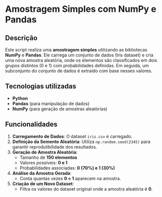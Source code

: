 # Amostragem Simples com NumPy e Pandas

## Descrição
Este script realiza uma **amostragem simples** utilizando as bibliotecas **NumPy** e **Pandas**. Ele carrega um conjunto de dados (Iris dataset) e cria uma nova amostra aleatória, onde os elementos são classificados em dois grupos distintos (0 e 1) com probabilidades definidas. Em seguida, um subconjunto do conjunto de dados é extraído com base nesses valores.

## Tecnologias utilizadas
- **Python**
- **Pandas** (para manipulação de dados)
- **NumPy** (para geração de amostras aleatórias)

## Funcionalidades
1. **Carregamento de Dados**: O dataset `iris.csv` é carregado.
2. **Definição da Semente Aleatória**: Utiliza `np.random.seed(2345)` para garantir reprodutibilidade dos resultados.
3. **Geração de Amostra Aleatória**:
   - Tamanho de **150 elementos**
   - Valores possíveis: **0 e 1**
   - Probabilidades associadas: **0 (70%) e 1 (30%)**
4. **Análise da Amostra Gerada**:
   - Conta quantas vezes **0** e **1** aparecem na amostra.
5. **Criação de um Novo Dataset**:
   - Filtra os valores do dataset original onde a amostra aleatória é **0**.



